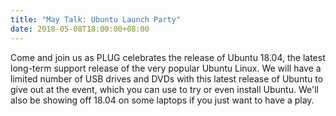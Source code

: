 ```yaml
---
title: "May Talk: Ubuntu Launch Party"
date: 2018-05-08T18:00:00+08:00
---
```


Come and join us as PLUG celebrates the release of Ubuntu 18.04, the
latest long-term support release of the very popular Ubuntu Linux. We
will have a limited number of USB drives and DVDs with this latest
release of Ubuntu to give out at the event, which you can use to try
or even install Ubuntu. We'll also be showing off 18.04 on some
laptops if you just want to have a play.
